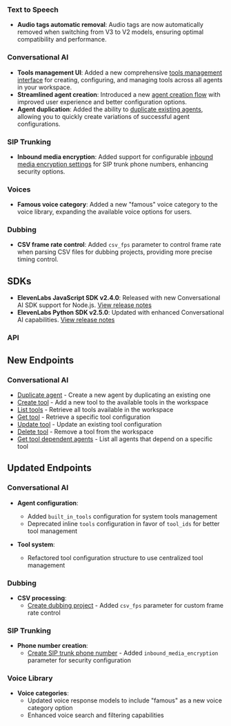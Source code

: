 ### Text to Speech

- **Audio tags automatic removal**: Audio tags are now automatically removed when switching from V3 to V2 models, ensuring optimal compatibility and performance.

### Conversational AI

- **Tools management UI**: Added a new comprehensive [tools management interface](/app/conversational-ai/tools) for creating, configuring, and managing tools across all agents in your workspace.
- **Streamlined agent creation**: Introduced a new [agent creation flow](/app/conversational-ai/new) with improved user experience and better configuration options.
- **Agent duplication**: Added the ability to [duplicate existing agents](/docs/api-reference/agents/duplicate), allowing you to quickly create variations of successful agent configurations.

### SIP Trunking

- **Inbound media encryption**: Added support for configurable [inbound media encryption settings](/docs/conversational-ai/phone-numbers/sip-trunking#configure-transport-and-encryption) for SIP trunk phone numbers, enhancing security options.

### Voices

- **Famous voice category**: Added a new "famous" voice category to the voice library, expanding the available voice options for users.

### Dubbing

- **CSV frame rate control**: Added `csv_fps` parameter to control frame rate when parsing CSV files for dubbing projects, providing more precise timing control.

## SDKs

- **ElevenLabs JavaScript SDK v2.4.0**: Released with new Conversational AI SDK support for Node.js. [View release notes](https://github.com/elevenlabs/elevenlabs-js/releases)
- **ElevenLabs Python SDK v2.5.0**: Updated with enhanced Conversational AI capabilities. [View release notes](https://github.com/elevenlabs/elevenlabs-python/releases)

### API

<Accordion title="View API changes">

## New Endpoints

### Conversational AI

- [Duplicate agent](/docs/api-reference/agents/duplicate) - Create a new agent by duplicating an existing one
- [Create tool](/docs/api-reference/tools/create) - Add a new tool to the available tools in the workspace
- [List tools](/docs/api-reference/tools/list) - Retrieve all tools available in the workspace
- [Get tool](/docs/api-reference/tools/get) - Retrieve a specific tool configuration
- [Update tool](/docs/api-reference/tools/update) - Update an existing tool configuration
- [Delete tool](/docs/api-reference/tools/delete) - Remove a tool from the workspace
- [Get tool dependent agents](/docs/api-reference/tools/get-dependent-agents) - List all agents that depend on a specific tool

## Updated Endpoints

### Conversational AI

- **Agent configuration**:
  - Added `built_in_tools` configuration for system tools management
  - Deprecated inline `tools` configuration in favor of `tool_ids` for better tool management

- **Tool system**:
  - Refactored tool configuration structure to use centralized tool management

### Dubbing

- **CSV processing**:
  - [Create dubbing project](/docs/api-reference/dubbing/create) - Added `csv_fps` parameter for custom frame rate control

### SIP Trunking

- **Phone number creation**:
  - [Create SIP trunk phone number](/docs/api-reference/phone-numbers/create) - Added `inbound_media_encryption` parameter for security configuration

### Voice Library

- **Voice categories**:
  - Updated voice response models to include "famous" as a new voice category option
  - Enhanced voice search and filtering capabilities

</Accordion>